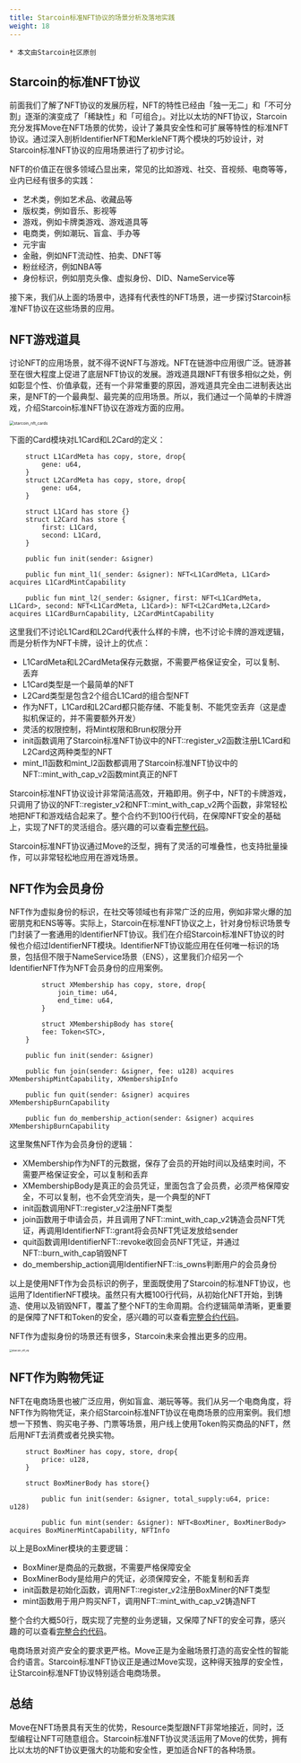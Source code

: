 ```yaml
---
title: Starcoin标准NFT协议的场景分析及落地实践
weight: 18
---
```


```
* 本文由Starcoin社区原创
```

## Starcoin的标准NFT协议

前面我们了解了NFT协议的发展历程，NFT的特性已经由「独一无二」和「不可分割」逐渐的演变成了「稀缺性」和「可组合」。对比以太坊的NFT协议，Starcoin充分发挥Move在NFT场景的优势，设计了兼具安全性和可扩展等特性的标准NFT协议。通过深入剖析IdentifierNFT和MerkleNFT两个模块的巧妙设计，对Starcoin标准NFT协议的应用场景进行了初步讨论。

NFT的价值正在很多领域凸显出来，常见的比如游戏、社交、音视频、电商等等，业内已经有很多的实践：

* 艺术类，例如艺术品、收藏品等
* 版权类，例如音乐、影视等
* 游戏，例如卡牌类游戏、游戏道具等
* 电商类，例如潮玩、盲盒、手办等
* 元宇宙
* 金融，例如NFT流动性、拍卖、DNFT等
* 粉丝经济，例如NBA等
* 身份标识，例如朋克头像、虚拟身份、DID、NameService等

接下来，我们从上面的场景中，选择有代表性的NFT场景，进一步探讨Starcoin标准NFT协议在这些场景的应用。



## NFT游戏道具

讨论NFT的应用场景，就不得不说NFT与游戏。NFT在链游中应用很广泛。链游甚至在很大程度上促进了底层NFT协议的发展。游戏道具跟NFT有很多相似之处，例如彰显个性、价值承载，还有一个非常重要的原因，游戏道具完全由二进制表达出来，是NFT的一个最典型、最完美的应用场景。所以，我们通过一个简单的卡牌游戏，介绍Starcoin标准NFT协议在游戏方面的应用。

<img src="https://tva1.sinaimg.cn/large/008i3skNly1gw32r19jlsj30ey0b4jrg.jpg" alt="starcoin_nft_cards" style="zoom:50%;" />

下面的Card模块对L1Card和L2Card的定义：

~~~Move
    struct L1CardMeta has copy, store, drop{
        gene: u64,
    }
    struct L2CardMeta has copy, store, drop{
        gene: u64,
    }

    struct L1Card has store {}
    struct L2Card has store {
        first: L1Card,
        second: L1Card,
    }
    
    public fun init(sender: &signer)
    
    public fun mint_l1(_sender: &signer): NFT<L1CardMeta, L1Card> acquires L1CardMintCapability
    
    public fun mint_l2(_sender: &signer, first: NFT<L1CardMeta, L1Card>, second: NFT<L1CardMeta, L1Card>): NFT<L2CardMeta,L2Card> acquires L1CardBurnCapability, L2CardMintCapability
~~~

这里我们不讨论L1Card和L2Card代表什么样的卡牌，也不讨论卡牌的游戏逻辑，而是分析作为NFT卡牌，设计上的优点：

* L1CardMeta和L2CardMeta保存元数据，不需要严格保证安全，可以复制、丢弃
* L1Card类型是一个最简单的NFT
* L2Card类型是包含2个组合L1Card的组合型NFT
* 作为NFT，L1Card和L2Card都只能存储、不能复制、不能凭空丢弃（这是虚拟机保证的，并不需要额外开发）
* 灵活的权限控制，将Mint权限和Brun权限分开
* init函数调用了Starcoin标准NFT协议中的NFT::register_v2函数注册L1Card和L2Card这两种类型的NFT
* mint_l1函数和mint_l2函数都调用了Starcoin标准NFT协议中的NFT::mint_with_cap_v2函数mint真正的NFT

Starcoin标准NFT协议设计非常简洁高效，开箱即用。例子中，NFT的卡牌游戏，只调用了协议的NFT::register_v2和NFT::mint_with_cap_v2两个函数，非常轻松地把NFT和游戏结合起来了。整个合约不到100行代码，在保障NFT安全的基础上，实现了NFT的灵活组合。感兴趣的可以查看[完整代码](https://github.com/starcoinorg/starcoin/blob/master/vm/functional-tests/tests/testsuite/nft/nft_card.move)。

Starcoin标准NFT协议通过Move的泛型，拥有了灵活的可堆叠性，也支持批量操作，可以非常轻松地应用在游戏场景。



## NFT作为会员身份

NFT作为虚拟身份的标识，在社交等领域也有非常广泛的应用，例如非常火爆的加密朋克和ENS等等。实际上，Starcoin在标准NFT协议之上，针对身份标识场景专门封装了一套通用的IdentifierNFT协议。我们在介绍Starcoin标准NFT协议的时候也介绍过IdentifierNFT模块。IdentifierNFT协议能应用在任何唯一标识的场景，包括但不限于NameService场景（ENS），这里我们介绍另一个IdentifierNFT作为NFT会员身份的应用案例。

~~~Move
		struct XMembership has copy, store, drop{
    		join_time: u64,
    		end_time: u64,
		}

		struct XMembershipBody has store{
        fee: Token<STC>,
    }
    
    public fun init(sender: &signer)
    
    public fun join(sender: &signer, fee: u128) acquires XMembershipMintCapability, XMembershipInfo
    
    public fun quit(sender: &signer) acquires XMembershipBurnCapability
    
    public fun do_membership_action(sender: &signer) acquires XMembershipBurnCapability
~~~

这里聚焦NFT作为会员身份的逻辑：

* XMembership作为NFT的元数据，保存了会员的开始时间以及结束时间，不需要严格保证安全，可以复制和丢弃
* XMembershipBody是真正的会员凭证，里面包含了会员费，必须严格保障安全，不可以复制，也不会凭空消失，是一个典型的NFT
* init函数调用NFT::register_v2注册NFT类型
* join函数用于申请会员，并且调用了NFT::mint_with_cap_v2铸造会员NFT凭证，再调用IdentifierNFT::grant将会员NFT凭证发放给sender
* quit函数调用IdentifierNFT::revoke收回会员NFT凭证，并通过NFT::burn_with_cap销毁NFT
* do_membership_action调用IdentifierNFT::is_owns判断用户的会员身份

以上是使用NFT作为会员标识的例子，里面既使用了Starcoin的标准NFT协议，也运用了IdentifierNFT模块。虽然只有大概100行代码，从初始化NFT开始，到铸造、使用以及销毁NFT，覆盖了整个NFT的生命周期。合约逻辑简单清晰，更重要的是保障了NFT和Token的安全，感兴趣的可以查看[完整合约代码](https://github.com/starcoinorg/starcoin/blob/master/vm/functional-tests/tests/testsuite/nft/identifier_nft.move)。

NFT作为虚拟身份的场景还有很多，Starcoin未来会推出更多的应用。

<img src="https://tva1.sinaimg.cn/large/008i3skNly1gwb9k9ju6lj30ma0diq3i.jpg" alt="starcoin_nft_vip" style="zoom:30%;" />



## NFT作为购物凭证

NFT在电商场景也被广泛应用，例如盲盒、潮玩等等。我们从另一个电商角度，将NFT作为购物凭证，来介绍Starcoin标准NFT协议在电商场景的应用案例。我们想想一下预售、购买电子券、门票等场景，用户线上使用Token购买商品的NFT，然后用NFT去消费或者兑换实物。

~~~Move
    struct BoxMiner has copy, store, drop{
        price: u128,
    }

    struct BoxMinerBody has store{}

		public fun init(sender: &signer, total_supply:u64, price: u128)
		
		public fun mint(sender: &signer): NFT<BoxMiner, BoxMinerBody> acquires BoxMinerMintCapability, NFTInfo
~~~

以上是BoxMiner模块的主要逻辑：

* BoxMiner是商品的元数据，不需要严格保障安全
* BoxMinerBody是给用户的凭证，必须保障安全，不能复制和丢弃
* init函数是初始化函数，调用NFT::register_v2注册BoxMiner的NFT类型
* mint函数用于用户购买NFT，调用NFT::mint_with_cap_v2铸造NFT

整个合约大概50行，既实现了完整的业务逻辑，又保障了NFT的安全可靠，感兴趣的可以查看[完整合约代码](https://github.com/starcoinorg/starcoin/blob/master/vm/functional-tests/tests/testsuite/nft/nft_boxminer.move)。

电商场景对资产安全的要求更严格。Move正是为金融场景打造的高安全性的智能合约语言。Starcoin标准NFT协议正是通过Move实现，这种得天独厚的安全性，让Starcoin标准NFT协议特别适合电商场景。



## 总结

Move在NFT场景具有天生的优势，Resource类型跟NFT非常地接近，同时，泛型编程让NFT可随意组合。Starcoin标准NFT协议灵活运用了Move的优势，拥有比以太坊的NFT协议更强大的功能和安全性，更加适合NFT的各种场景。

